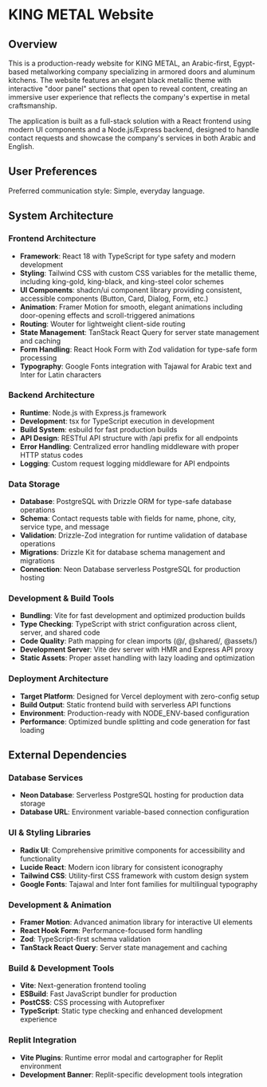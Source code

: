 # KING METAL Website

## Overview

This is a production-ready website for KING METAL, an Arabic-first, Egypt-based metalworking company specializing in armored doors and aluminum kitchens. The website features an elegant black metallic theme with interactive "door panel" sections that open to reveal content, creating an immersive user experience that reflects the company's expertise in metal craftsmanship.

The application is built as a full-stack solution with a React frontend using modern UI components and a Node.js/Express backend, designed to handle contact requests and showcase the company's services in both Arabic and English.

## User Preferences

Preferred communication style: Simple, everyday language.

## System Architecture

### Frontend Architecture
- **Framework**: React 18 with TypeScript for type safety and modern development
- **Styling**: Tailwind CSS with custom CSS variables for the metallic theme, including king-gold, king-black, and king-steel color schemes
- **UI Components**: shadcn/ui component library providing consistent, accessible components (Button, Card, Dialog, Form, etc.)
- **Animation**: Framer Motion for smooth, elegant animations including door-opening effects and scroll-triggered animations
- **Routing**: Wouter for lightweight client-side routing
- **State Management**: TanStack React Query for server state management and caching
- **Form Handling**: React Hook Form with Zod validation for type-safe form processing
- **Typography**: Google Fonts integration with Tajawal for Arabic text and Inter for Latin characters

### Backend Architecture
- **Runtime**: Node.js with Express.js framework
- **Development**: tsx for TypeScript execution in development
- **Build System**: esbuild for fast production builds
- **API Design**: RESTful API structure with /api prefix for all endpoints
- **Error Handling**: Centralized error handling middleware with proper HTTP status codes
- **Logging**: Custom request logging middleware for API endpoints

### Data Storage
- **Database**: PostgreSQL with Drizzle ORM for type-safe database operations
- **Schema**: Contact requests table with fields for name, phone, city, service type, and message
- **Validation**: Drizzle-Zod integration for runtime validation of database operations
- **Migrations**: Drizzle Kit for database schema management and migrations
- **Connection**: Neon Database serverless PostgreSQL for production hosting

### Development & Build Tools
- **Bundling**: Vite for fast development and optimized production builds
- **Type Checking**: TypeScript with strict configuration across client, server, and shared code
- **Code Quality**: Path mapping for clean imports (@/, @shared/, @assets/)
- **Development Server**: Vite dev server with HMR and Express API proxy
- **Static Assets**: Proper asset handling with lazy loading and optimization

### Deployment Architecture
- **Target Platform**: Designed for Vercel deployment with zero-config setup
- **Build Output**: Static frontend build with serverless API functions
- **Environment**: Production-ready with NODE_ENV-based configuration
- **Performance**: Optimized bundle splitting and code generation for fast loading

## External Dependencies

### Database Services
- **Neon Database**: Serverless PostgreSQL hosting for production data storage
- **Database URL**: Environment variable-based connection configuration

### UI & Styling Libraries
- **Radix UI**: Comprehensive primitive components for accessibility and functionality
- **Lucide React**: Modern icon library for consistent iconography
- **Tailwind CSS**: Utility-first CSS framework with custom design system
- **Google Fonts**: Tajawal and Inter font families for multilingual typography

### Development & Animation
- **Framer Motion**: Advanced animation library for interactive UI elements
- **React Hook Form**: Performance-focused form handling
- **Zod**: TypeScript-first schema validation
- **TanStack React Query**: Server state management and caching

### Build & Development Tools
- **Vite**: Next-generation frontend tooling
- **ESBuild**: Fast JavaScript bundler for production
- **PostCSS**: CSS processing with Autoprefixer
- **TypeScript**: Static type checking and enhanced development experience

### Replit Integration
- **Vite Plugins**: Runtime error modal and cartographer for Replit environment
- **Development Banner**: Replit-specific development tools integration